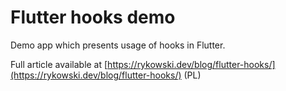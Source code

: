 # Flutter hooks demo

Demo app which presents usage of hooks in Flutter.

Full article available at [https://rykowski.dev/blog/flutter-hooks/](https://rykowski.dev/blog/flutter-hooks/) (PL)
